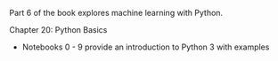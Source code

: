 Part 6 of the book explores machine learning with Python. 

Chapter 20: Python Basics
* Notebooks 0 - 9 provide an introduction to Python 3 with examples
